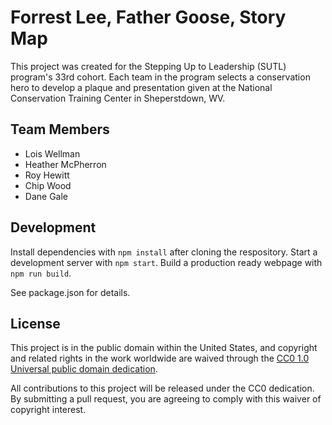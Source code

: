 # Forrest Lee, Father Goose, Story Map

This project was created for the Stepping Up to Leadership (SUTL) program's 33rd cohort.  Each team in the program selects a conservation hero to develop a plaque and presentation given at the National Conservation Training Center in Sheperstdown, WV.

## Team Members

- Lois Wellman
- Heather McPherron
- Roy Hewitt
- Chip Wood
- Dane Gale

## Development

Install dependencies with `npm install` after cloning the respository.  Start a development server with `npm start`.  Build a production ready webpage with `npm run build`.

See package.json for details.

## License

This project is in the public domain within the United States, and copyright and related rights in the work worldwide are waived through the [CC0 1.0 Universal public domain dedication](https://creativecommons.org/publicdomain/zero/1.0/).

All contributions to this project will be released under the CC0 dedication. By submitting a pull request, you are agreeing to comply with this waiver of copyright interest.
